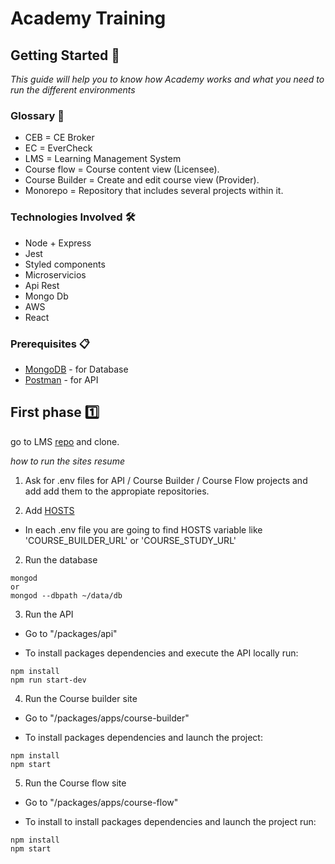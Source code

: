 # Academy Training

## Getting Started 🚀

_This guide will help you to know how Academy works and what you need to run the different environments_

### Glossary 📓

* CEB = CE Broker
* EC = EverCheck
* LMS = Learning Management System
* Course flow = Course content view (Licensee).
* Course Builder = Create and edit course view (Provider).
* Monorepo = Repository that includes several projects within it.

### Technologies Involved 🛠️

* Node + Express
* Jest
* Styled components
* Microservicios
* Api Rest
* Mongo Db
* AWS
* React

### Prerequisites 📋

* [MongoDB](https://www.mongodb.com/try/download/community) - for Database
* [Postman](https://www.postman.com/) - for API

## First phase 1️⃣

go to LMS [repo](https://github.com/cebroker/lms) and clone.

_how to run the sites resume_

1. Ask for .env files for API / Course Builder / Course Flow projects and add add them to the appropiate repositories.

2. Add [HOSTS](https://www.dalendesign.com/webpress-blog/webmaster-tools/edit-hosts-file-in-mac-terminal/)

* In each .env file you are going to find HOSTS variable like 'COURSE_BUILDER_URL' or 'COURSE_STUDY_URL'

2. Run the database

```
mongod
or
mongod --dbpath ~/data/db
```

3. Run the API

* Go to "/packages/api"

* To install packages dependencies and execute the API locally run:
```
npm install
npm run start-dev
``` 

4. Run the Course builder site

* Go to "/packages/apps/course-builder"

* To install packages dependencies and launch the project:

```
npm install
npm start
```

5. Run the Course flow site

* Go to "/packages/apps/course-flow"

* To install to install packages dependencies and launch the project run:

```
npm install
npm start
```
